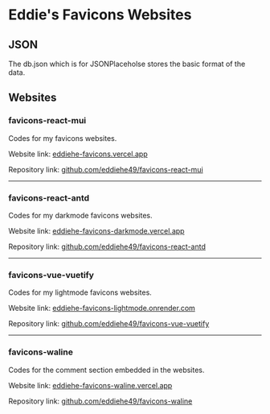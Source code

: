 # Eddie's Favicons Websites

## JSON

The db.json which is for JSONPlaceholse stores the basic format of the data.

## Websites

### favicons-react-mui

Codes for my favicons websites.

Website link: [eddiehe-favicons.vercel.app](https://eddiehe-favicons.vercel.app)

Repository link: [github.com/eddiehe49/favicons-react-mui](https://github.com/eddiehe49/favicons-react-mui)

---

### favicons-react-antd

Codes for my darkmode favicons websites.

Website link: [eddiehe-favicons-darkmode.vercel.app](https://eddiehe-favicons-darkmode.vercel.app)

Repository link: [github.com/eddiehe49/favicons-react-antd](https://github.com/eddiehe49/favicons-react-antd)

---

### favicons-vue-vuetify

Codes for my lightmode favicons websites.

Website link: [eddiehe-favicons-lightmode.onrender.com](https://eddiehe-favicons-lightmode.onrender.com)

Repository link: [github.com/eddiehe49/favicons-vue-vuetify](https://github.com/eddiehe49/favicons-vue-vuetify)

---

### favicons-waline

Codes for the comment section embedded in the websites.

Website link: [eddiehe-favicons-waline.vercel.app](https://eddiehe-favicons-waline.vercel.app)

Repository link: [github.com/eddiehe49/favicons-waline](https://github.com/eddiehe49/favicons-waline)
